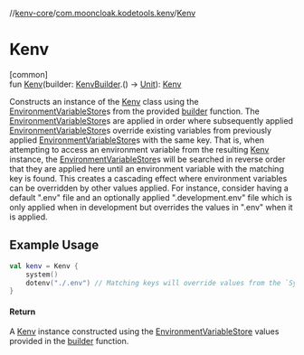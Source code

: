 //[kenv-core](../../index.md)/[com.mooncloak.kodetools.kenv](index.md)/[Kenv](-kenv.md)

# Kenv

[common]\
fun [Kenv](-kenv.md)(builder: [KenvBuilder](-kenv-builder/index.md).() -&gt; [Unit](https://kotlinlang.org/api/latest/jvm/stdlib/kotlin/-unit/index.html)): [Kenv](-kenv/index.md)

Constructs an instance of the [Kenv](-kenv/index.md) class using the [EnvironmentVariableStore](../com.mooncloak.kodetools.kenv.store/-environment-variable-store/index.md)s from the provided [builder](-kenv.md) function. The [EnvironmentVariableStore](../com.mooncloak.kodetools.kenv.store/-environment-variable-store/index.md)s are applied in order where subsequently applied [EnvironmentVariableStore](../com.mooncloak.kodetools.kenv.store/-environment-variable-store/index.md)s override existing variables from previously applied [EnvironmentVariableStore](../com.mooncloak.kodetools.kenv.store/-environment-variable-store/index.md)s with the same key. That is, when attempting to access an environment variable from the resulting [Kenv](-kenv/index.md) instance, the [EnvironmentVariableStore](../com.mooncloak.kodetools.kenv.store/-environment-variable-store/index.md)s will be searched in reverse order that they are applied here until an environment variable with the matching key is found. This creates a cascading effect where environment variables can be overridden by other values applied. For instance, consider having a default &quot;.env&quot; file and an optionally applied &quot;.development.env&quot; file which is only applied when in development but overrides the values in &quot;.env&quot; when it is applied.

##  Example Usage

```kotlin
val kenv = Kenv {
    system()
    dotenv("./.env") // Matching keys will override values from the `System` environment variable store.
}
```

#### Return

A [Kenv](-kenv/index.md) instance constructed using the [EnvironmentVariableStore](../com.mooncloak.kodetools.kenv.store/-environment-variable-store/index.md) values provided in the [builder](-kenv.md) function.
